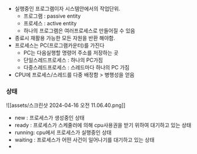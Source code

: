 - 실행중인 프로그램이자 시스템안에서의 작업단위.
	- 프로그램 : passive entity
	- 프로세스 : active entity
	- 하나의 프로그램은 여러프로세스로 만들어질 수 있음
- 종료시 재활용 가능한 모든 자원을 반환 해야함.
- 프로세스는 PC(프로그램카운터)를 가진다
	- PC는 다음실행할 명령어 주소를 저장하는 곳
	- 단일스레드프로세스 : 하나의 PC가짐
	- 다중스레드프로세스 : 스레드마다 하나의 PC 가짐
- CPU에 프로세스/스레드를 다중 배정함 > 병행성을 얻음
### 상태
![[assets/스크린샷 2024-04-16 오전 11.06.40.png]] 
- new : 프로세스가 생성중인 상태
- ready : 프로세스가 스케줄러에 의해 cpu사용권을 받기 위하여 대기하고 있는 상태
- running: cpu에서 프로세스가 실행중인 상태
- waiting  : 프로세스가 어떤 사건이 일어나기를 대기하고 있는 상태
- 